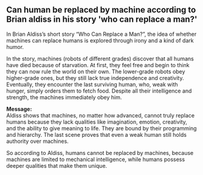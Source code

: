 ## Can human be replaced by machine according to Brian aldiss in his story 'who can replace a man?'

In Brian Aldiss’s short story “Who Can Replace a Man?”, the idea of whether machines can replace humans is explored through irony and a kind of dark humor.

In the story, machines (robots of different grades) discover that all humans have died because of starvation. At first, they feel free and begin to think they can now rule the world on their own. The lower-grade robots obey higher-grade ones, but they still lack true independence and creativity. Eventually, they encounter the last surviving human, who, weak with hunger, simply orders them to fetch food. Despite all their intelligence and strength, the machines immediately obey him.

**Message:** <br>
Aldiss shows that machines, no matter how advanced, cannot truly replace humans because they lack qualities like imagination, emotion, creativity, and the ability to give meaning to life. They are bound by their programming and hierarchy. The last scene proves that even a weak human still holds authority over machines.

So according to Aldiss, humans cannot be replaced by machines, because machines are limited to mechanical intelligence, while humans possess deeper qualities that make them unique.